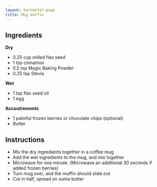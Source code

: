 ```yaml
---
layout: baremetal-page
title: Mug muffin
---
```


## Ingredients
**Dry**

* 0.25 cup milled flax seed
* 1 tsp cinnamon
* 0.5 tsp Magic Baking Powder
* 0.25 tsp Stevia

**Wet**

* 1 tsp flax seed oil
* 1 egg

**Accoutrements**

* 1 palmful frozen berries or chocolate chips (optional)
* Butter

## Instructions

* Mix the dry ingredients together in a coffee mug
* Add the wet ingredients to the mug, and mix together
* Microwave for one minute. (Microwave an additional 30 seconds if added frozen berries)
* Turn mug over, and the muffin should slide out
* Cut in half, spread on some butter
